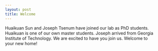 ```yaml
---
layout: post
title: Welcome
---
```


Huaikuan Sun and Joseph Tsenum have joined our lab as PhD students. Huaikuan is one of our own master students. Joseph arrived from Georgia Institute of Technology. We are excited to have you join us. Welcome to your new home!

